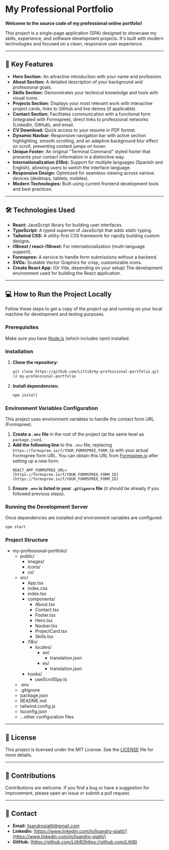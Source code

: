 # My Professional Portfolio

**Welcome to the source code of my professional online portfolio!**

This project is a single-page application (SPA) designed to showcase my skills, experience, and software development projects. It's built with modern technologies and focused on a clean, responsive user experience.

---

## 🚀 Key Features

* **Hero Section:** An attractive introduction with your name and profession.
* **About Section:** A detailed description of your background and professional goals.
* **Skills Section:** Demonstrates your technical knowledge and tools with visual icons.
* **Projects Section:** Displays your most relevant work with interactive project cards, links to GitHub and live demos (if applicable).
* **Contact Section:** Facilitates communication with a functional form (integrated with Formspree), direct links to professional networks (LinkedIn, GitHub), and email.
* **CV Download:** Quick access to your resume in PDF format.
* **Dynamic Navbar:** Responsive navigation bar with active section highlighting, smooth scrolling, and an adaptive background blur effect on scroll, preventing content jumps on hover.
* **Unique Footer:** An original "Terminal Command" styled footer that presents your contact information in a distinctive way.
* **Internationalization (i18n):** Support for multiple languages (Spanish and English), allowing users to switch the interface language.
* **Responsive Design:** Optimized for seamless viewing across various devices (desktops, tablets, mobiles).
* **Modern Technologies:** Built using current frontend development tools and best practices.

---

## 🛠️ Technologies Used

* **React:** JavaScript library for building user interfaces.
* **TypeScript:** A typed superset of JavaScript that adds static typing.
* **Tailwind CSS:** A utility-first CSS framework for rapidly building custom designs.
* **i18next / react-i18next:** For internationalization (multi-language support).
* **Formspree:** A service to handle form submissions without a backend.
* **SVGs:** Scalable Vector Graphics for crisp, customizable icons.
* **Create React App:** (Or Vite, depending on your setup) The development environment used for building the React application.

---

## 💻 How to Run the Project Locally

Follow these steps to get a copy of the project up and running on your local machine for development and testing purposes.

### **Prerequisites**

Make sure you have [Node.js](https://nodejs.org/en/) (which includes npm) installed.

### **Installation**

1.  **Clone the repository:**
    ```bash
    git clone https://github.com/Litti8/my-professional-portfolio.git
    cd my-professional-portfolio
    ```

2.  **Install dependencies:**
    ```bash
    npm install
    ```

### **Environment Variables Configuration**

This project uses environment variables to handle the contact form URL (Formspree).

1.  **Create a `.env` file** in the root of the project (at the same level as `package.json`).
2.  **Add the following line** to the `.env` file, replacing `https://formspree.io/f/YOUR_FORMSPREE_FORM_ID` with your actual Formspree form URL. You can obtain this URL from [Formspree.io](https://formspree.io/) after setting up a new form.
    ```
    REACT_APP_FORMSPREE_URL=[https://formspree.io/f/YOUR_FORMSPREE_FORM_ID](https://formspree.io/f/YOUR_FORMSPREE_FORM_ID)
    ```
3.  **Ensure `.env` is listed in your `.gitignore` file** (it should be already if you followed previous steps).

### **Running the Development Server**

Once dependencies are installed and environment variables are configured:

```bash
npm start
```

### **Project Structure**
- my-professional-portfolio/
  - public/
    - images/
    - icons/
    - cv/
  - src/
    - App.tsx
    - index.css
    - index.tsx
    - components/
      - About.tsx
      - Contact.tsx
      - Footer.tsx
      - Hero.tsx
      - Navbar.tsx
      - ProjectCard.tsx
      - Skills.tsx
    - i18n/
      - locales/
        - en/
          - translation.json
        - es/
          - translation.json
    - hooks/
      - useScrollSpy.ts
  - .env
  - .gitignore
  - package.json
  - README.md
  - tailwind.config.js
  - tsconfig.json
  - ...other configuration files


---

## 📝 License
This project is licensed under the MIT License. See the [LICENSE](LICENSE) file for more details.

---

## 🤝 Contributions
Contributions are welcome. If you find a bug or have a suggestion for improvement, please open an issue or submit a pull request.

---

## 📧 Contact
* **Email:** [lisandropiatti@gmail.com](mailto:lisandropiatti@gmail.com)
* **LinkedIn:** [https://www.linkedin.com/in/lisandro-piatti/](https://www.linkedin.com/in/lisandro-piatti/)
* **GitHub:** [https://github.com/Litti8](https://github.com/Litti8)
